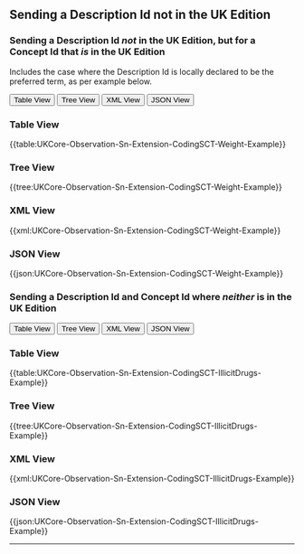## Sending a Description Id not in the UK Edition

### Sending a Description Id *not* in the UK Edition, but for a Concept Id that *is* in the UK Edition 

Includes the case where the Description Id is locally declared to be the preferred term, as per example below.

<div>
<div class="tab">
 <button class="tablinks active" onclick="openTab(event, 'Table View')">Table View</button>
 <button class="tablinks" onclick="openTab(event, 'Tree View')">Tree View</button>
 <button class="tablinks" onclick="openTab(event, 'XML View')">XML View</button>
 <button class="tablinks" onclick="openTab(event, 'JSON View')">JSON View</button>
</div>

<div id="Table View" class="tabcontent" style="display:block">
  <h3>Table View</h3>
{{table:UKCore-Observation-Sn-Extension-CodingSCT-Weight-Example}}
</div>

<div id="Tree View" class="tabcontent">
  <h3>Tree View</h3>
{{tree:UKCore-Observation-Sn-Extension-CodingSCT-Weight-Example}}
</div>

<div id="XML View" class="tabcontent">
  <h3>XML View</h3>
{{xml:UKCore-Observation-Sn-Extension-CodingSCT-Weight-Example}}
</div>

<div id="JSON View" class="tabcontent">
  <h3>JSON View</h3>
{{json:UKCore-Observation-Sn-Extension-CodingSCT-Weight-Example}}
</div>
</div>

### Sending a Description Id and Concept Id where *neither* is in the UK Edition 

<div>
<div class="tab">
 <button class="tablinks active" onclick="openTab(event, 'Table View')">Table View</button>
 <button class="tablinks" onclick="openTab(event, 'Tree View')">Tree View</button>
 <button class="tablinks" onclick="openTab(event, 'XML View')">XML View</button>
 <button class="tablinks" onclick="openTab(event, 'JSON View')">JSON View</button>
</div>

<div id="Table View" class="tabcontent" style="display:block">
  <h3>Table View</h3>
{{table:UKCore-Observation-Sn-Extension-CodingSCT-IllicitDrugs-Example}}
</div>

<div id="Tree View" class="tabcontent">
  <h3>Tree View</h3>
{{tree:UKCore-Observation-Sn-Extension-CodingSCT-IllicitDrugs-Example}}
</div>

<div id="XML View" class="tabcontent">
  <h3>XML View</h3>
{{xml:UKCore-Observation-Sn-Extension-CodingSCT-IllicitDrugs-Example}}
</div>

<div id="JSON View" class="tabcontent">
  <h3>JSON View</h3>
{{json:UKCore-Observation-Sn-Extension-CodingSCT-IllicitDrugs-Example}}
</div>
</div>

---

